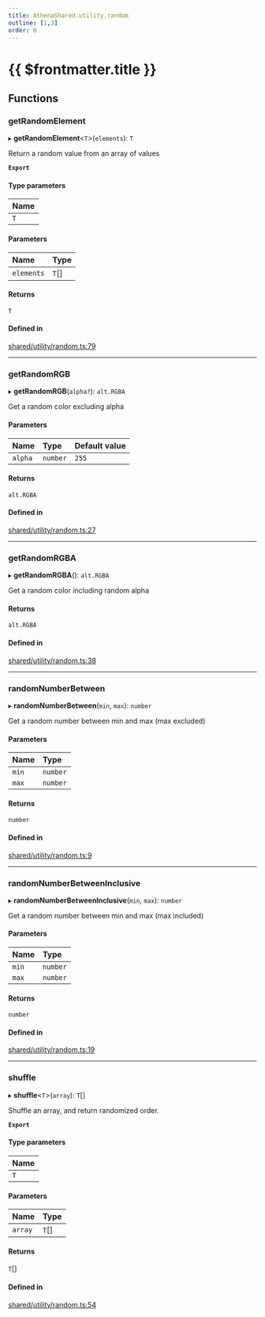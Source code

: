 ```yaml
---
title: AthenaShared.utility.random
outline: [1,3]
order: 0
---
```


# {{ $frontmatter.title }}


## Functions

### getRandomElement

▸ **getRandomElement**<`T`\>(`elements`): `T`

Return a random value from an array of values

**`Export`**

#### Type parameters

| Name |
| :------ |
| `T` |

#### Parameters

| Name | Type |
| :------ | :------ |
| `elements` | `T`[] |

#### Returns

`T`

#### Defined in

[shared/utility/random.ts:79](https://github.com/Stuyk/altv-athena/blob/627294b/src/core/shared/utility/random.ts#L79)

___

### getRandomRGB

▸ **getRandomRGB**(`alpha?`): `alt.RGBA`

Get a random color excluding alpha

#### Parameters

| Name | Type | Default value |
| :------ | :------ | :------ |
| `alpha` | `number` | `255` |

#### Returns

`alt.RGBA`

#### Defined in

[shared/utility/random.ts:27](https://github.com/Stuyk/altv-athena/blob/627294b/src/core/shared/utility/random.ts#L27)

___

### getRandomRGBA

▸ **getRandomRGBA**(): `alt.RGBA`

Get a random color including random alpha

#### Returns

`alt.RGBA`

#### Defined in

[shared/utility/random.ts:38](https://github.com/Stuyk/altv-athena/blob/627294b/src/core/shared/utility/random.ts#L38)

___

### randomNumberBetween

▸ **randomNumberBetween**(`min`, `max`): `number`

Get a random number between min and max (max excluded)

#### Parameters

| Name | Type |
| :------ | :------ |
| `min` | `number` |
| `max` | `number` |

#### Returns

`number`

#### Defined in

[shared/utility/random.ts:9](https://github.com/Stuyk/altv-athena/blob/627294b/src/core/shared/utility/random.ts#L9)

___

### randomNumberBetweenInclusive

▸ **randomNumberBetweenInclusive**(`min`, `max`): `number`

Get a random number between min and max (max included)

#### Parameters

| Name | Type |
| :------ | :------ |
| `min` | `number` |
| `max` | `number` |

#### Returns

`number`

#### Defined in

[shared/utility/random.ts:19](https://github.com/Stuyk/altv-athena/blob/627294b/src/core/shared/utility/random.ts#L19)

___

### shuffle

▸ **shuffle**<`T`\>(`array`): `T`[]

Shuffle an array, and return randomized order.

**`Export`**

#### Type parameters

| Name |
| :------ |
| `T` |

#### Parameters

| Name | Type |
| :------ | :------ |
| `array` | `T`[] |

#### Returns

`T`[]

#### Defined in

[shared/utility/random.ts:54](https://github.com/Stuyk/altv-athena/blob/627294b/src/core/shared/utility/random.ts#L54)
